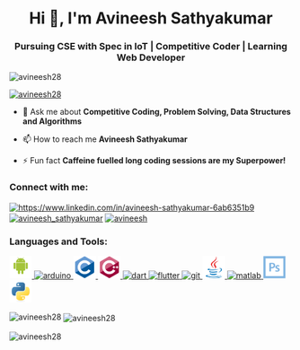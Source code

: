 <h1 align="center">Hi 👋, I'm Avineesh Sathyakumar </h1>
<h3 align="center">Pursuing CSE with Spec in IoT | Competitive Coder | Learning Web Developer  </h3>

<p align="left"> <img src="https://komarev.com/ghpvc/?username=avineesh28&label=Profile%20views&color=0e75b6&style=flat" alt="avineesh28" /> </p>

<p align="left"> <a href="https://github.com/ryo-ma/github-profile-trophy"><img src="https://github-profile-trophy.vercel.app/?username=avineesh28" alt="avineesh28" /></a> </p>

- 💬 Ask me about **Competitive Coding, Problem Solving, Data Structures and Algorithms**

- 📫 How to reach me **Avineesh Sathyakumar**

- ⚡ Fun fact **Caffeine fuelled long coding sessions are my Superpower!**

<h3 align="left">Connect with me:</h3>
<p align="left">
<a href="https://linkedin.com/in/https://www.linkedin.com/in/avineesh-sathyakumar-6ab6351b9" target="blank"><img align="center" src="https://raw.githubusercontent.com/rahuldkjain/github-profile-readme-generator/master/src/images/icons/Social/linked-in-alt.svg" alt="https://www.linkedin.com/in/avineesh-sathyakumar-6ab6351b9" height="30" width="40" /></a>
<a href="https://instagram.com/avineesh_sathyakumar" target="blank"><img align="center" src="https://raw.githubusercontent.com/rahuldkjain/github-profile-readme-generator/master/src/images/icons/Social/instagram.svg" alt="avineesh_sathyakumar" height="30" width="40" /></a>
<a href="https://www.hackerrank.com/avineesh" target="blank"><img align="center" src="https://raw.githubusercontent.com/rahuldkjain/github-profile-readme-generator/master/src/images/icons/Social/hackerrank.svg" alt="avineesh" height="30" width="40" /></a>
</p>

<h3 align="left">Languages and Tools:</h3>
<p align="left"> <a href="https://developer.android.com" target="_blank"> <img src="https://raw.githubusercontent.com/devicons/devicon/master/icons/android/android-original-wordmark.svg" alt="android" width="40" height="40"/> </a> <a href="https://www.arduino.cc/" target="_blank"> <img src="https://cdn.worldvectorlogo.com/logos/arduino-1.svg" alt="arduino" width="40" height="40"/> </a> <a href="https://www.cprogramming.com/" target="_blank"> <img src="https://raw.githubusercontent.com/devicons/devicon/master/icons/c/c-original.svg" alt="c" width="40" height="40"/> </a> <a href="https://www.w3schools.com/cpp/" target="_blank"> <img src="https://raw.githubusercontent.com/devicons/devicon/master/icons/cplusplus/cplusplus-original.svg" alt="cplusplus" width="40" height="40"/> </a> <a href="https://dart.dev" target="_blank"> <img src="https://www.vectorlogo.zone/logos/dartlang/dartlang-icon.svg" alt="dart" width="40" height="40"/> </a> <a href="https://flutter.dev" target="_blank"> <img src="https://www.vectorlogo.zone/logos/flutterio/flutterio-icon.svg" alt="flutter" width="40" height="40"/> </a> <a href="https://git-scm.com/" target="_blank"> <img src="https://www.vectorlogo.zone/logos/git-scm/git-scm-icon.svg" alt="git" width="40" height="40"/> </a> <a href="https://www.java.com" target="_blank"> <img src="https://raw.githubusercontent.com/devicons/devicon/master/icons/java/java-original.svg" alt="java" width="40" height="40"/> </a> <a href="https://www.mathworks.com/" target="_blank"> <img src="https://upload.wikimedia.org/wikipedia/commons/2/21/Matlab_Logo.png" alt="matlab" width="40" height="40"/> </a> <a href="https://www.photoshop.com/en" target="_blank"> <img src="https://raw.githubusercontent.com/devicons/devicon/master/icons/photoshop/photoshop-line.svg" alt="photoshop" width="40" height="40"/> </a> <a href="https://www.python.org" target="_blank"> <img src="https://raw.githubusercontent.com/devicons/devicon/master/icons/python/python-original.svg" alt="python" width="40" height="40"/> </a> </p>

<p><img align="left" src="https://github-readme-stats.vercel.app/api/top-langs?username=avineesh28&show_icons=true&locale=en&layout=compact" alt="avineesh28" /></p>

<p>&nbsp;<img align="center" src="https://github-readme-stats.vercel.app/api?username=avineesh28&show_icons=true&locale=en" alt="avineesh28" /></p>

<p><img align="center" src="https://github-readme-streak-stats.herokuapp.com/?user=avineesh28&" alt="avineesh28" /></p>

